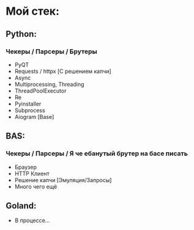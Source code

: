 # Мой стек:

## Python:
### Чекеры / Парсеры / Брутеры        
+ PyQT
+ Requests / httpx [С решением капчи]
+ Async
+ Multiprocessing, Threading
+ ThreadPoolExecutor
+ Re
+ Pyinstaller
+ Subprocess
+ Aiogram [Base]

## BAS:
### Чекеры / Парсеры / Я че ебанутый брутер на басе писать
+ Браузер
+ HTTP Клиент
+ Решение капчи [Эмуляция/Запросы]
+ Много чего ещё
  

## Goland:
* В процессе...
